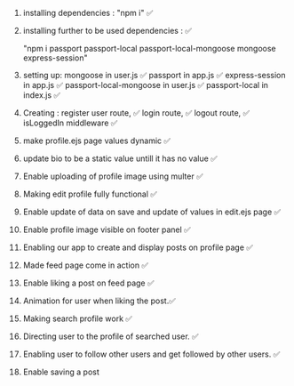 1. installing dependencies : "npm i" ✅

2. installing further to be used dependencies : ✅

    "npm i passport passport-local passport-local-mongoose mongoose express-session"

3. setting up:
     mongoose in user.js  ✅
     passport in app.js ✅
     express-session in app.js ✅
     passport-local-mongoose in user.js ✅
     passport-local in index.js ✅

4. Creating :
     register user route,  ✅
     login route,   ✅
     logout route,  ✅
     isLoggedIn middleware   ✅

5. make profile.ejs page values dynamic ✅

6. update bio to be a static value untill it has no value ✅

7. Enable uploading of profile image using multer ✅

8. Making edit profile fully functional ✅

9. Enable update of data on save and update of values in edit.ejs page ✅

10. Enable profile image visible on footer panel ✅

11. Enabling our app to create and display posts on profile page ✅

12. Made feed page come in action ✅

13. Enable liking a post on feed page ✅

14. Animation for user when liking the post.✅

15. Making search profile work ✅

16. Directing user to the profile of searched user. ✅

17. Enabling user to follow other users and get followed by other users. ✅

18. Enable saving a post